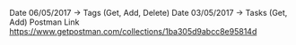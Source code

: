 Date 06/05/2017 -> Tags       (Get, Add, Delete)
Date 03/05/2017 -> Tasks      (Get, Add)
Postman Link https://www.getpostman.com/collections/1ba305d9abcc8e95814d